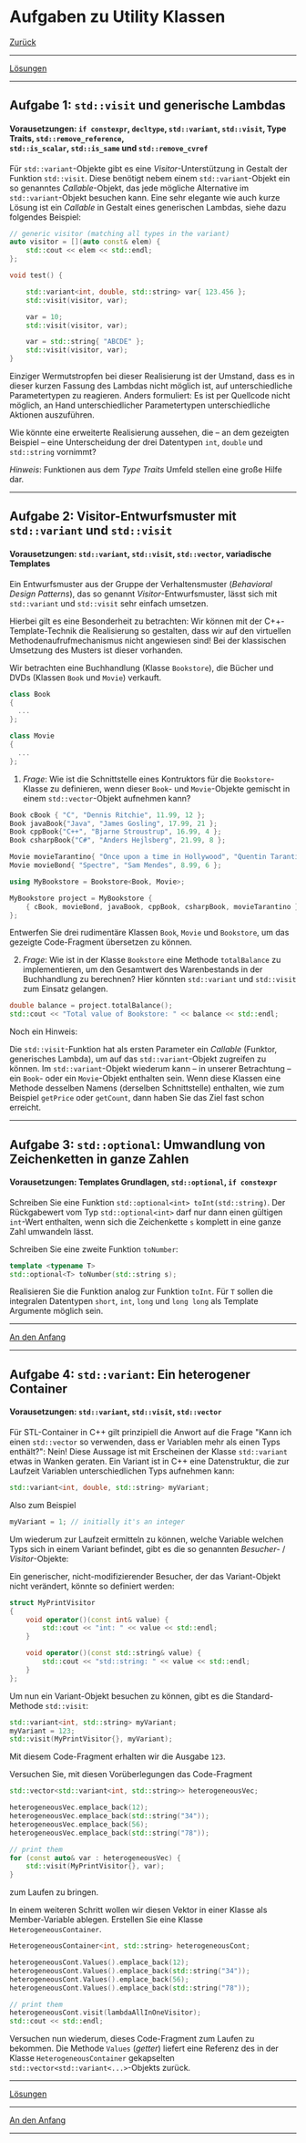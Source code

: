 # Aufgaben zu Utility Klassen

[Zurück](Exercises.md)

---

[Lösungen](Exercises_04_UtilityClasses.cpp)

---

## Aufgabe 1: `std::visit` und generische Lambdas

#### Vorausetzungen: `if constexpr`, `decltype`, `std::variant`, `std::visit`, Type Traits, `std::remove_reference`,<br/>`std::is_scalar`, `std::is_same` und `std::remove_cvref`

Für `std::variant`-Objekte gibt es eine *Visitor*-Unterstützung in Gestalt der Funktion `std::visit`.
Diese benötigt nebem einem `std::variant`-Objekt ein so genanntes *Callable*-Objekt,
das jede mögliche Alternative im `std::variant`-Objekt besuchen kann.
Eine sehr elegante wie auch kurze Lösung ist ein *Callable* in Gestalt eines generischen Lambdas,
siehe dazu folgendes Beispiel:

```cpp
// generic visitor (matching all types in the variant)
auto visitor = [](auto const& elem) {
    std::cout << elem << std::endl;
};

void test() {

    std::variant<int, double, std::string> var{ 123.456 };
    std::visit(visitor, var);

    var = 10;
    std::visit(visitor, var);

    var = std::string{ "ABCDE" };
    std::visit(visitor, var);
}
```

Einziger Wermutstropfen bei dieser Realisierung ist der Umstand,
dass es in dieser kurzen Fassung des Lambdas nicht möglich ist,
auf unterschiedliche Parametertypen zu reagieren.
Anders formuliert: Es ist per Quellcode nicht möglich, an Hand unterschiedlicher Parametertypen
unterschiedliche Aktionen auszuführen.

Wie könnte eine erweiterte Realisierung aussehen,
die &ndash; an dem gezeigten Beispiel &ndash; eine Unterscheidung der drei Datentypen `int`, `double` und `std::string` vornimmt?

*Hinweis*: Funktionen aus dem *Type Traits* Umfeld stellen eine große Hilfe dar.

---

## Aufgabe 2: Visitor-Entwurfsmuster mit `std::variant` und `std::visit`

#### Vorausetzungen: `std::variant`, `std::visit`, `std::vector`, variadische Templates

Ein Entwurfsmuster aus der Gruppe der Verhaltensmuster (*Behavioral Design Patterns*), das so genannt *Visitor*-Entwurfsmuster,
lässt sich mit `std::variant` und `std::visit` sehr einfach umsetzen.

Hierbei gilt es eine Besonderheit zu betrachten:
Wir können mit der C++-Template-Technik die Realisierung so gestalten,
dass wir auf den virtuellen Methodenaufrufmechanismus nicht angewiesen sind!
Bei der klassischen Umsetzung des Musters ist dieser vorhanden.

Wir betrachten eine Buchhandlung (Klasse `Bookstore`), die Bücher und DVDs (Klassen `Book` und `Movie`) verkauft. 

```cpp
class Book
{
  ...
};

class Movie
{
  ...
};
```

1. *Frage*:
Wie ist die Schnittstelle eines Kontruktors für die `Bookstore`-Klasse zu definieren,
wenn dieser `Book`- und `Movie`-Objekte gemischt in einem `std::vector`-Objekt aufnehmen kann?

```cpp
Book cBook { "C", "Dennis Ritchie", 11.99, 12 };
Book javaBook{"Java", "James Gosling", 17.99, 21 };
Book cppBook{"C++", "Bjarne Stroustrup", 16.99, 4 };
Book csharpBook{"C#", "Anders Hejlsberg", 21.99, 8 };

Movie movieTarantino{ "Once upon a time in Hollywood", "Quentin Tarantino", 6.99, 3 };
Movie movieBond{ "Spectre", "Sam Mendes", 8.99, 6 };

using MyBookstore = Bookstore<Book, Movie>;

MyBookstore project = MyBookstore {
    { cBook, movieBond, javaBook, cppBook, csharpBook, movieTarantino }
};
```

Entwerfen Sie drei rudimentäre Klassen `Book`, `Movie` und `Bookstore`,
um das gezeigte Code-Fragment übersetzen zu können.


2. *Frage*:
Wie ist in der Klasse `Bookstore` eine Methode `totalBalance` zu implementieren, um den Gesamtwert des Warenbestands in
der Buchhandlung zu berechnen? Hier könnten `std::variant` und `std::visit` zum Einsatz gelangen.

```cpp
double balance = project.totalBalance();
std::cout << "Total value of Bookstore: " << balance << std::endl;
```

Noch ein Hinweis:

Die `std::visit`-Funktion hat als ersten Parameter ein *Callable* (Funktor, generisches Lambda),
um auf das `std::variant`-Objekt zugreifen zu können. Im `std::variant`-Objekt wiederum kann &ndash; in unserer Betrachtung &ndash;
ein `Book`- oder ein `Movie`-Objekt enthalten sein. Wenn diese Klassen
eine Methode desselben Namens (derselben Schnittstelle) enthalten,
wie zum Beispiel `getPrice` oder `getCount`, dann haben Sie das Ziel fast schon erreicht.

---


## Aufgabe 3: `std::optional`: Umwandlung von Zeichenketten in ganze Zahlen

#### Vorausetzungen: Templates Grundlagen, `std::optional`, `if constexpr`

Schreiben Sie eine Funktion `std::optional<int> toInt(std::string)`.
Der Rückgabewert vom Typ `std::optional<int>` darf nur dann einen gültigen `int`-Wert enthalten,
wenn sich die Zeichenkette `s` komplett in eine ganze Zahl umwandeln lässt.

Schreiben Sie eine zweite Funktion `toNumber`:

```cpp
template <typename T>
std::optional<T> toNumber(std::string s);
```

Realisieren Sie die Funktion analog zur Funktion `toInt`. Für `T` sollen die integralen Datentypen
`short`, `int`, `long` und `long long` als Template Argumente möglich sein.

---

[An den Anfang](#Aufgaben-zu-Utility-Klassen)

---

## Aufgabe 4: `std::variant`: Ein heterogener Container

#### Vorausetzungen: `std::variant`, `std::visit`, `std::vector`

Für STL-Container in C++ gilt prinzipiell die Anwort auf die Frage "Kann ich einen `std::vector` so verwenden,
dass er Variablen mehr als einen Typs enthält?": Nein!
Diese Aussage ist mit Erscheinen der Klasse `std::variant` etwas in Wanken geraten.
Ein Variant ist in C++ eine Datenstruktur, die zur Laufzeit Variablen unterschiedlichen Typs aufnehmen kann:

```cpp
std::variant<int, double, std::string> myVariant;
```

Also zum Beispiel

```cpp
myVariant = 1; // initially it's an integer
```

Um wiederum zur Laufzeit ermitteln zu können, welche Variable welchen Typs sich in einem Variant befindet,
gibt es die so genannten *Besucher*- / *Visitor*-Objekte:

Ein generischer, nicht-modifizierender Besucher, der das Variant-Objekt nicht verändert, könnte so definiert werden:

```cpp
struct MyPrintVisitor
{
    void operator()(const int& value) { 
        std::cout << "int: " << value << std::endl;
    }

    void operator()(const std::string& value) { 
        std::cout << "std::string: " << value << std::endl; 
    }
};
```

Um nun ein Variant-Objekt besuchen zu können, gibt es die Standard-Methode `std::visit`:

```cpp
std::variant<int, std::string> myVariant;
myVariant = 123;
std::visit(MyPrintVisitor{}, myVariant);
```

Mit diesem Code-Fragment erhalten wir die Ausgabe `123`.

Versuchen Sie, mit diesen Vorüberlegungen das Code-Fragment

```cpp
std::vector<std::variant<int, std::string>> heterogeneousVec;

heterogeneousVec.emplace_back(12);
heterogeneousVec.emplace_back(std::string("34"));
heterogeneousVec.emplace_back(56);
heterogeneousVec.emplace_back(std::string("78"));

// print them
for (const auto& var : heterogeneousVec) {
    std::visit(MyPrintVisitor{}, var);
}
```

zum Laufen zu bringen.

In einem weiteren Schritt wollen wir diesen Vektor in einer Klasse als Member-Variable ablegen.
Erstellen Sie eine Klasse `HeterogeneousContainer`.

```cpp
HeterogeneousContainer<int, std::string> heterogeneousCont;

heterogeneousCont.Values().emplace_back(12);
heterogeneousCont.Values().emplace_back(std::string("34"));
heterogeneousCont.Values().emplace_back(56);
heterogeneousCont.Values().emplace_back(std::string("78"));

// print them
heterogeneousCont.visit(lambdaAllInOneVisitor);
std::cout << std::endl;
```

Versuchen nun wiederum, dieses Code-Fragment zum Laufen zu bekommen.
Die Methode `Values` (*getter*) liefert eine Referenz des in der Klasse `HeterogeneousContainer`
gekapselten `std::vector<std::variant<...>`-Objekts zurück.

---

[Lösungen](Exercises_04_UtilityClasses.cpp)

---

[An den Anfang](#Aufgaben-zu-Utility-Klassen)

---
